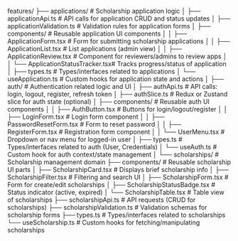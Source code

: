 features/
├── applications/                 # Scholarship application logic
│   ├── applicationApi.ts         # API calls for application CRUD and status updates
│   ├── applicationValidation.ts  # Validation rules for application forms
│   ├── components/               # Reusable application UI components
│   │   ├── ApplicationForm.tsx         # Form for submitting scholarship applications
│   │   ├── ApplicationList.tsx         # List applications (admin view)
│   │   ├── ApplicationReview.tsx       # Component for reviewers/admins to review apps
│   │   └── ApplicationStatusTracker.tsx# Tracks progress/status of application
│   ├── types.ts                 # Types/interfaces related to applications
│   └── useApplication.ts        # Custom hooks for application state and actions
│
├── auth/                         # Authentication related logic and UI
│   ├── authApi.ts                # API calls: login, logout, register, refresh token
│   ├── authSlice.ts              # Redux or Zustand slice for auth state (optional)
│   ├── components/               # Reusable auth UI components
│   │   ├── AuthButton.tsx              # Buttons for login/logout/register
│   │   ├── LoginForm.tsx               # Login form component
│   │   ├── PasswordResetForm.tsx       # Form to reset password
│   │   ├── RegisterForm.tsx           # Registration form component
│   │   └── UserMenu.tsx               # Dropdown or nav menu for logged-in user
│   ├── types.ts                 # Types/interfaces related to auth (User, Credentials)
│   └── useAuth.ts               # Custom hook for auth context/state management
│
└── scholarships/                # Scholarship management domain
    ├── components/              # Reusable scholarship UI parts
    │   ├── ScholarshipCard.tsx        # Displays brief scholarship info
    │   ├── ScholarshipFilter.tsx      # Filtering and search UI
    │   ├── ScholarshipForm.tsx        # Form for create/edit scholarships
    │   ├── ScholarshipStatusBadge.tsx # Status indicator (active, expired)
    │   └── ScholarshipTable.tsx       # Table view of scholarships
    ├── scholarshipApi.ts        # API requests (CRUD for scholarships)
    ├── scholarshipValidation.ts # Validation schemas for scholarship forms
    ├── types.ts                 # Types/interfaces related to scholarships
    └── useScholarship.ts        # Custom hooks for fetching/manipulating scholarships
